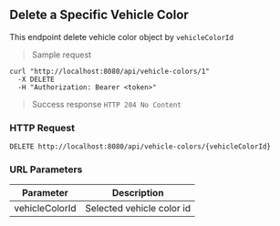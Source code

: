 ## Delete a Specific Vehicle Color
This endpoint delete vehicle color object by <code>vehicleColorId</code>

> Sample request 

```shell
curl "http://localhost:8080/api/vehicle-colors/1"
  -X DELETE
  -H "Authorization: Bearer <token>"
```

> Success response <code>HTTP 204 No Content</code>

### HTTP Request

`DELETE http://localhost:8080/api/vehicle-colors/{vehicleColorId}`

### URL Parameters

Parameter | Description
--------- | -----------
vehicleColorId | Selected vehicle color id